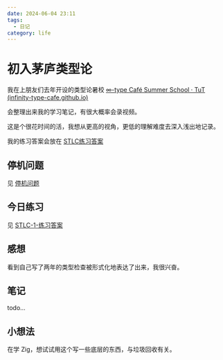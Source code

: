 ```yaml
---
date: 2024-06-04 23:11
tags:
  - 日记
category: life
---
```

# 初入茅庐类型论

我在上朋友们去年开设的类型论暑校
[∞-type Café Summer School · TuT (infinity-type-cafe.github.io)](https://infinity-type-cafe.github.io/ntype-cafe-summer-school/)

会整理出来我的学习笔记，有很大概率会录视频。

这是个很花时间的活，我想从更高的视角，更低的理解难度去深入浅出地记录。

我的练习答案会放在 [STLC练习答案](/archive?tag=STLC答案)

## 停机问题

见 [停机问题](../halting-problem)

## 今日练习

见 [STLC-1-练习答案](/type-cafe/exercise/STLC-1)

## 感想

看到自己写了两年的类型检查被形式化地表达了出来，我很兴奋。
## 笔记

todo...

## 小想法

在学 Zig，想试试用这个写一些底层的东西，与垃圾回收有关。